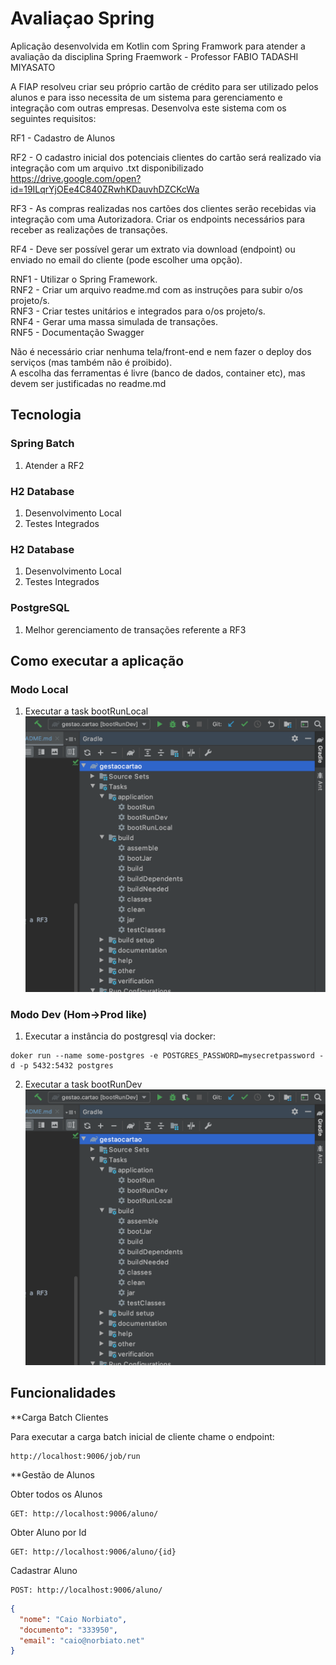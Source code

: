 # Avaliaçao Spring

Aplicação desenvolvida em Kotlin com Spring Framwork para atender a avaliação da disciplina Spring Fraemwork - Professor FABIO TADASHI MIYASATO  

A FIAP resolveu criar seu próprio cartão de crédito para ser utilizado pelos alunos e para isso necessita de um sistema para gerenciamento e integração com outras empresas. Desenvolva este sistema com os seguintes requisitos:  

RF1 - Cadastro de Alunos  

RF2 - O cadastro inicial dos potenciais clientes do cartão será realizado via integração com um arquivo .txt disponibilizado
https://drive.google.com/open?id=19ILqrYjOEe4C840ZRwhKDauvhDZCKcWa  

RF3 - As compras realizadas nos cartões dos clientes serão recebidas via integração com uma Autorizadora. Criar os endpoints necessários para receber as realizações de transações.  

RF4 - Deve ser possível gerar um extrato via download (endpoint) ou enviado no email do cliente (pode escolher uma opção).  
  
RNF1 - Utilizar o Spring Framework.  
RNF2 - Criar um arquivo readme.md com as instruções para subir o/os projeto/s.  
RNF3 - Criar testes unitários e integrados para o/os projeto/s.  
RNF4 - Gerar uma massa simulada de transações.  
RNF5 - Documentação Swagger  
  
Não é necessário criar nenhuma tela/front-end e nem fazer o deploy dos serviços (mas também não é proibido).  
A escolha das ferramentas é livre (banco de dados, container etc), mas devem ser justificadas no readme.md

## Tecnologia

### Spring Batch

1. Atender a RF2

### H2 Database

1. Desenvolvimento Local
2. Testes Integrados

### H2 Database

1. Desenvolvimento Local
2. Testes Integrados

### PostgreSQL

1. Melhor gerenciamento de transações referente a RF3

## Como executar a aplicação

### Modo Local

1. Executar a task bootRunLocal
![gradleruntasks](resources/img/gradle_run_tasks.png)

### Modo Dev (Hom->Prod like)
1. Executar a instância do postgresql via docker:
```
doker run --name some-postgres -e POSTGRES_PASSWORD=mysecretpassword -d -p 5432:5432 postgres
```

2. Executar a task bootRunDev
![gradleruntasks](resources/img/gradle_run_tasks.png)

## Funcionalidades

**Carga Batch Clientes

Para executar a carga batch inicial de cliente chame o endpoint:
```
http://localhost:9006/job/run
```

**Gestão de Alunos

Obter todos os Alunos
```
GET: http://localhost:9006/aluno/
```
Obter Aluno por Id
```
GET: http://localhost:9006/aluno/{id}
```
Cadastrar Aluno
```
POST: http://localhost:9006/aluno/
```
```json
{
  "nome": "Caio Norbiato",
  "documento": "333950",
  "email": "caio@norbiato.net"
}
```